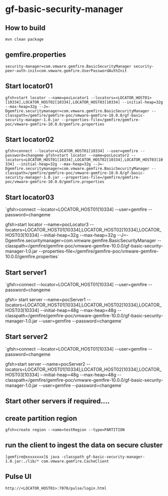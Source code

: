 # gf-basic-security-manager

## How to build
   `mvn clean package`

## gemfire.properties
   `security-manager=com.vmware.gemfire.BasicSecurityManager
    security-peer-auth-init=com.vmware.gemfire.UserPasswordAuthInit`

## Start locator01

`gfsh>start locator --name=pocLocator1 --locators=<LOCATOR_HOST01>[10334],LOCATOR_HOST02[10334],LOCATOR_HOST03[10334] --initial-heap=32g --max-heap=32g --J=-Dgemfire.securitymanager=com.vmware.gemfire.BasicSecurityManager --classpath=/gemfire/gemfire-poc/vmware-gemfire-10.0.0/gf-basic-security-manager-1.0.jar --properties-file=/gemfire/gemfire-poc/vmware-gemfire-10.0.0/gemfire.properties`

## Start locator02

`gfsh>connect --locator=LOCATOR_HOST01[10334] --user=gemfire --password=changeme
gfsh>start locator --name=pocLocator2 --locators=LOCATOR_HOST01[10334],LOCATOR_HOST02[10334],LOCATOR_HOST03[10334] --initial-heap=32g --max-heap=32g --J=-Dgemfire.securitymanager=com.vmware.gemfire.BasicSecurityManager --classpath=/gemfire/gemfire-poc/vmware-gemfire-10.0.0/gf-basic-security-manager-1.0.jar --properties-file=/gemfire/gemfire-poc/vmware-gemfire-10.0.0/gemfire.properties`

## Start locator03

`gfsh>connect --locator=LOCATOR_HOST01[10334] --user=gemfire --password=changeme
 
gfsh>start locator --name=pocLocator3 --locators=LOCATOR_HOST01[10334],LOCATOR_HOST02[10334],LOCATOR_HOST03[10334] --initial-heap=32g --max-heap=32g --J=-Dgemfire.securitymanager=com.vmware.gemfire.BasicSecurityManager --classpath=/gemfire/gemfire-poc/vmware-gemfire-10.0.0/gf-basic-security-manager-1.0.jar --properties-file=/gemfire/gemfire-poc/vmware-gemfire-10.0.0/gemfire.properties`

## Start server1

`gfsh>connect --locator=LOCATOR_HOST01[10334] --user=gemfire --password=changeme
 
gfsh> start server --name=pocServer1 --locators=LOCATOR_HOST01[10334],LOCATOR_HOST02[10334],LOCATOR_HOST03[10334] --initial-heap=48g --max-heap=48g --classpath=/gemfire/gemfire-poc/vmware-gemfire-10.0.0/gf-basic-security-manager-1.0.jar --user=gemfire --password=changeme`

## Start server2

`gfsh>connect --locator=LOCATOR_HOST01[10334] --user=gemfire --password=changeme
 
gfsh>start server --name=pocServer2 --locators=LOCATOR_HOST01[10334],LOCATOR_HOST02[10334],LOCATOR_HOST03[10334] --initial-heap=48g --max-heap=48g --classpath=/gemfire/gemfire-poc/vmware-gemfire-10.0.0/gf-basic-security-manager-1.0.jar --user=gemfire --password=changeme`
 

## Start other servers if required....

## create partition region

`gfsh>create region --name=testRegion --type=PARTITION`


## run the client to ingest the data on secure cluster

`[gemfire@xxxxxxxx]$ java -classpath gf-basic-security-manager-1.0.jar:./lib/* com.vmware.gemfire.CacheClient`

## Pulse UI

`http://<LOCATOR_HOST01>:7070/pulse/login.html`

